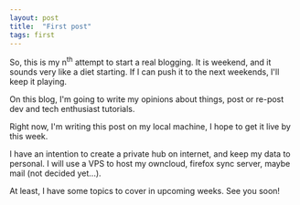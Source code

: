 ```yaml
---
layout: post
title:  "First post"
tags: first
---
```


So, this is my n<sup>th</sup> attempt to start a real blogging. It is weekend, and it sounds very like a diet starting. If I can push it to the next weekends, I'll keep it playing.

On this blog, I'm going to write my opinions about things, post or re-post dev and tech enthusiast tutorials.

Right now, I'm writing this post on my local machine, I hope to get it live by this week.

I have an intention to create a private hub on internet, and keep my data to personal. I will use a VPS to host my owncloud, firefox sync server, maybe mail (not decided yet...).

At least, I have some topics to cover in upcoming weeks. See you soon!
